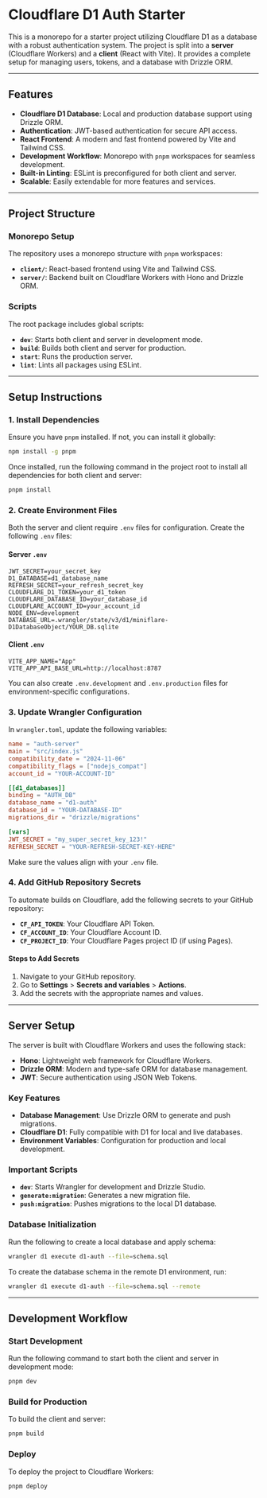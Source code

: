 # Cloudflare D1 Auth Starter

This is a monorepo for a starter project utilizing Cloudflare D1 as a database with a robust authentication system. The project is split into a **server** (Cloudflare Workers) and a **client** (React with Vite). It provides a complete setup for managing users, tokens, and a database with Drizzle ORM.

---

## Features

- **Cloudflare D1 Database**: Local and production database support using Drizzle ORM.
- **Authentication**: JWT-based authentication for secure API access.
- **React Frontend**: A modern and fast frontend powered by Vite and Tailwind CSS.
- **Development Workflow**: Monorepo with `pnpm` workspaces for seamless development.
- **Built-in Linting**: ESLint is preconfigured for both client and server.
- **Scalable**: Easily extendable for more features and services.

---

## Project Structure

### Monorepo Setup
The repository uses a monorepo structure with `pnpm` workspaces:

- **`client/`**: React-based frontend using Vite and Tailwind CSS.
- **`server/`**: Backend built on Cloudflare Workers with Hono and Drizzle ORM.

### Scripts
The root package includes global scripts:
- **`dev`**: Starts both client and server in development mode.
- **`build`**: Builds both client and server for production.
- **`start`**: Runs the production server.
- **`lint`**: Lints all packages using ESLint.

---

## Setup Instructions

### 1. Install Dependencies

Ensure you have `pnpm` installed. If not, you can install it globally:

```bash
npm install -g pnpm
```

Once installed, run the following command in the project root to install all dependencies for both client and server:

```bash
pnpm install
```

### 2. Create Environment Files

Both the server and client require `.env` files for configuration. Create the following `.env` files:

#### Server `.env`
```env
JWT_SECRET=your_secret_key
D1_DATABASE=d1_database_name
REFRESH_SECRET=your_refresh_secret_key
CLOUDFLARE_D1_TOKEN=your_d1_token
CLOUDFLARE_DATABASE_ID=your_database_id
CLOUDFLARE_ACCOUNT_ID=your_account_id
NODE_ENV=development
DATABASE_URL=.wrangler/state/v3/d1/miniflare-D1DatabaseObject/YOUR_DB.sqlite
```

#### Client `.env`
```env
VITE_APP_NAME="App"
VITE_APP_API_BASE_URL=http://localhost:8787
```

You can also create `.env.development` and `.env.production` files for environment-specific configurations.

### 3. Update Wrangler Configuration

In `wrangler.toml`, update the following variables:

```toml
name = "auth-server"
main = "src/index.js"
compatibility_date = "2024-11-06"
compatibility_flags = ["nodejs_compat"]
account_id = "YOUR-ACCOUNT-ID"

[[d1_databases]]
binding = "AUTH_DB"
database_name = "d1-auth"
database_id = "YOUR-DATABASE-ID"
migrations_dir = "drizzle/migrations"

[vars]
JWT_SECRET = "my_super_secret_key_123!"
REFRESH_SECRET = "YOUR-REFRESH-SECRET-KEY-HERE"
```

Make sure the values align with your `.env` file.

### 4. Add GitHub Repository Secrets

To automate builds on Cloudflare, add the following secrets to your GitHub repository:

- **`CF_API_TOKEN`**: Your Cloudflare API Token.
- **`CF_ACCOUNT_ID`**: Your Cloudflare Account ID.
- **`CF_PROJECT_ID`**: Your Cloudflare Pages project ID (if using Pages).

#### Steps to Add Secrets
1. Navigate to your GitHub repository.
2. Go to **Settings** > **Secrets and variables** > **Actions**.
3. Add the secrets with the appropriate names and values.

---

## Server Setup

The server is built with Cloudflare Workers and uses the following stack:
- **Hono**: Lightweight web framework for Cloudflare Workers.
- **Drizzle ORM**: Modern and type-safe ORM for database management.
- **JWT**: Secure authentication using JSON Web Tokens.

### Key Features
- **Database Management**: Use Drizzle ORM to generate and push migrations.
- **Cloudflare D1**: Fully compatible with D1 for local and live databases.
- **Environment Variables**: Configuration for production and local development.

### Important Scripts
- **`dev`**: Starts Wrangler for development and Drizzle Studio.
- **`generate:migration`**: Generates a new migration file.
- **`push:migration`**: Pushes migrations to the local D1 database.

### Database Initialization

Run the following to create a local database and apply schema:

```bash
wrangler d1 execute d1-auth --file=schema.sql
```

To create the database schema in the remote D1 environment, run:

```bash
wrangler d1 execute d1-auth --file=schema.sql --remote
```

---

## Development Workflow

### Start Development

Run the following command to start both the client and server in development mode:

```bash
pnpm dev
```

### Build for Production

To build the client and server:

```bash
pnpm build
```

### Deploy

To deploy the project to Cloudflare Workers:

```bash
pnpm deploy
```
